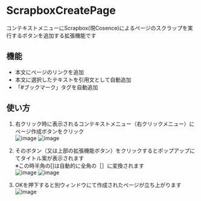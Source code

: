 # ScrapboxCreatePage
コンテキストメニューにScrapbox(現Cosence)によるページのスクラップを実行するボタンを追加する拡張機能です  

## 機能
- 本文にページのリンクを追加
- 本文に選択したテキストを引用文として自動追加
- 「#ブックマーク」タグを自動追加

## 使い方
1. 右クリック時に表示されるコンテキストメニュー（右クリックメニュー）にページ作成ボタンをクリック  
![image](https://github.com/user-attachments/assets/341f9ce1-2950-44e6-9688-4087cc2f5822)
![image](https://github.com/user-attachments/assets/153bdcda-e332-44d8-be16-106fbb7094da)

1. そのボタン（又は上部の拡張機能ボタン）をクリックするとポップアップにてタイトル案が表示されます  
※この時半角の[]は自動的に全角の［］に変換されます  
![image](https://github.com/user-attachments/assets/7c20dec5-3cbd-4e52-8593-d9494cc9acdc)
![image](https://github.com/user-attachments/assets/b4b7cfec-08b2-4022-9d77-364be88af332)

3. OKを押下すると別ウィンドウにて作成されたページが立ち上がります  
![image](https://github.com/user-attachments/assets/de9b7a19-0657-41bc-98a8-adf2667049d2)
